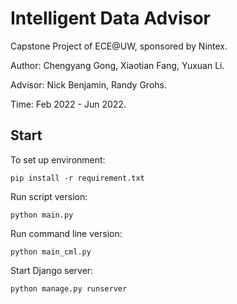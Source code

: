 # Intelligent Data Advisor

Capstone Project of ECE@UW, sponsored by Nintex.

Author: Chengyang Gong, Xiaotian Fang, Yuxuan Li.

Advisor: Nick Benjamin, Randy Grohs.

Time: Feb 2022 - Jun 2022.

## Start

To set up environment:
```Shell
pip install -r requirement.txt
```

Run script version:
```Shell
python main.py
```

Run command line version:
```Shell
python main_cml.py
```

Start Django server:
```Shell
python manage.py runserver
```